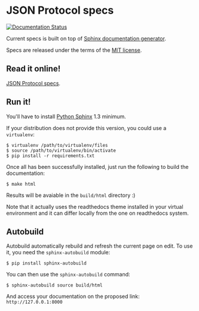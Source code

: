 # JSON Protocol specs

[![Documentation Status](https://readthedocs.org/projects/glpi-json-protocol/badge/?version=latest)](https://glpi-json-protocol.readthedocs.io/en/latest/?badge=latest)

Current specs is built on top of [Sphinx documentation generator](http://sphinx-doc.org/). 

Specs are released under the terms of the [MIT license](LICENSE).

## Read it online!

[JSON Protocol specs](http://glpi-json-protocol.rtfd.io/).

## Run it!

You'll have to install [Python Sphinx](http://sphinx-doc.org/) 1.3 minimum.

If your distribution does not provide this version, you could use a `virtualenv`:
```
$ virtualenv /path/to/virtualenv/files
$ source /path/to/virtualenv/bin/activate
$ pip install -r requirements.txt
```

Once all has been successfully installed, just run the following to build the documentation:
```
$ make html
```

Results will be avaiable in the `build/html` directory :)

Note that it actually uses the readthedocs theme installed in your virtual environment and it can differ locally from the one on readthedocs system.

## Autobuild

Autobuild automatically rebuild and refresh the current page on edit.
To use it, you need the `sphinx-autobuild` module:
```
$ pip install sphinx-autobuild
```

You can then use the `sphinx-autobuild` command:
```
$ sphinx-autobuild source build/html
```

And access your documentation on the proposed link: `http://127.0.0.1:8000`
